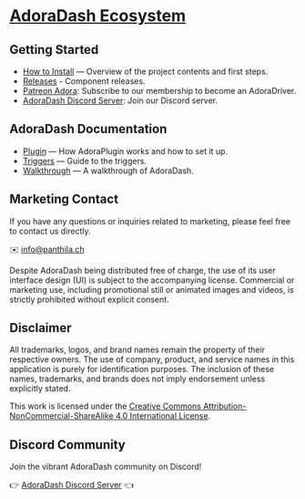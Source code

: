 # [AdoraDash Ecosystem](https://www.patreon.com/adoradash)

## Getting Started
- [How to Install](install.md) — Overview of the project contents and first steps.
- [Releases](/releases) - Component releases.
- [Patreon Adora](https://www.patreon.com/adoradash): Subscribe to our membership to become an AdoraDriver.
- [AdoraDash Discord Server](https://discord.gg/2yNzuRc62S): Join our Discord server.

## AdoraDash Documentation
- [Plugin](triggers.md) — How AdoraPlugin works and how to set it up.
- [Triggers](triggers.md) — Guide to the triggers.
- [Walkthrough](walkthrough.md) — A walkthrough of AdoraDash.

## Marketing Contact
If you have any questions or inquiries related to marketing, please feel free to contact us directly.

✉️ info@panthila.ch

Despite AdoraDash being distributed free of charge, the use of its user interface design (UI) is subject to the accompanying license. Commercial or marketing use, including promotional still or animated images and videos, is strictly prohibited without explicit consent.

## Disclaimer
All trademarks, logos, and brand names remain the property of their respective owners. The use of company, product, and service names in this application is purely for identification purposes. The inclusion of these names, trademarks, and brands does not imply endorsement unless explicitly stated.

This work is licensed under the [Creative Commons Attribution-NonCommercial-ShareAlike 4.0 International License](https://creativecommons.org/licenses/by-nc-sa/4.0/).

## Discord Community
Join the vibrant AdoraDash community on Discord!

👉 [AdoraDash Discord Server](https://discord.gg/2yNzuRc62S) 👈
